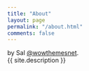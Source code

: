 ```yaml
---
title: "About"
layout: page
permalink: "/about.html"
comments: false
---
```

<i class="fa fa-heart text-danger"></i> by Sal [@wowthemesnet](https://www.wowthemes.net/category/free-themes-templates/).  
{{ site.description }}
